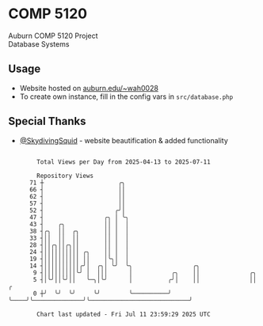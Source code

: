 # COMP 5120
Auburn COMP 5120 Project  
Database Systems

## Usage
- Website hosted on [auburn.edu/~wah0028](https://webhome.auburn.edu/~wah0028/)
- To create own instance, fill in the config vars in `src/database.php`

## Special Thanks
- [@SkydivingSquid](https://github.com/SkydivingSquid) - website beautification & added functionality

```

        Total Views per Day from 2025-04-13 to 2025-07-11

        Repository Views
      71 ┼                     ╭╮
      66 ┤                     ││
      62 ┤                     ││
      57 ┤                     ││
      52 ┤                    ╭╯│
      47 ┤                 ╭╮ │ ╰╮
      43 ┤    ╭╮           ││ │  │
      38 ┤╭╮  ││  ╭╮       ││ │  │
      33 ┤││  ││  ││       ││ │  │
      28 ┤││╭╮││╭╮││       ││ │  │
      24 ┤││││││││││ ╭╮    ││ │  │
      19 ┤││││││││││ ││    │╰╮│  │
      14 ┤││││││││││╭╯│  ╭╮│ ╰╯  ╰╮                 ╭╮
       9 ┤│││││││││╰╯ │  │││      │           ╭╮    ││              ╭╮
       5 ┤│╰╯││╰╯││   ╰─╮│╰╯      │          ╭╯│    ││              ││                            ╭
       0 ┼╯  ╰╯  ╰╯     ╰╯        ╰──────────╯ ╰────╯╰──────────────╯╰────────────────────────────╯

        Chart last updated - Fri Jul 11 23:59:29 2025 UTC
        
```
